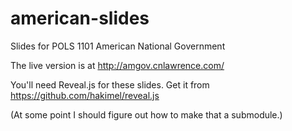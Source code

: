 # american-slides
Slides for POLS 1101 American National Government

The live version is at http://amgov.cnlawrence.com/

You'll need Reveal.js for these slides. Get it from
https://github.com/hakimel/reveal.js

(At some point I should figure out how to make that a submodule.)
